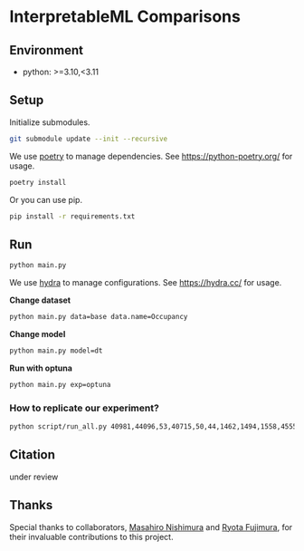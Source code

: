 # InterpretableML Comparisons
## Environment
- python: >=3.10,<3.11

## Setup
Initialize submodules.

```bash
git submodule update --init --recursive
```

We use [poetry](https://python-poetry.org/) to manage dependencies.
See https://python-poetry.org/ for usage.

```bash
poetry install
```

Or you can use pip.

```bash
pip install -r requirements.txt
```

## Run
```bash
python main.py
```

We use [hydra](https://hydra.cc/) to manage configurations.
See https://hydra.cc/ for usage.

**Change dataset**
```bash
python main.py data=base data.name=Occupancy
```

**Change model**
```bash
python main.py model=dt
```

**Run with optuna**
```bash
python main.py exp=optuna
```

### How to replicate our experiment?
```bash
python script/run_all.py 40981,44096,53,40715,50,44,1462,1494,1558,45557,Occupancy
```

## Citation
under review

## Thanks
Special thanks to collaborators, [Masahiro Nishimura](https://github.com/nishimura28) and [Ryota Fujimura](https://github.com/fuji12345), for their invaluable contributions to this project.
